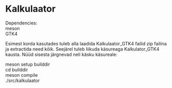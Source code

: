 # Kalkulaator
Dependencies:    
meson   
GTK4   

Esimest korda kasutades tuleb alla laadida Kalkulaator_GTK4 failid zip failina ja extractida need kõik.
Seejärel tuleb liikuda käsureaga Kalkulator_GTK4 kausta.
Nüüd sisesta järgnevad neli käsku käsureale:

meson setup builddir  
cd builddir  
meson compile  
./src/kalkulaator  

